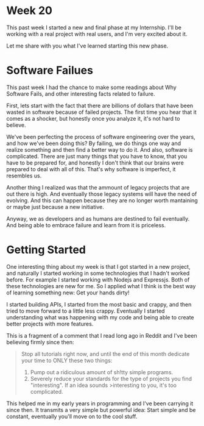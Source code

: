 # Week 20

This past week I started a new and final phase at my Internship. I'll be working with a real project with real users, and I'm very excited about it.

Let me share with you what I've learned starting this new phase.

# Software Failues
This past week I had the chance to make some readings about Why Software Fails, and other interesting facts related to failure.

First, lets start with the fact that there are billions of dollars that have been wasted in software because of failed projects. The first time you hear that it comes as a shocker, but honestly once you analyze it, it's not hard to believe.

We've been perfecting the process of software engineering over the years, and how we've been doing this? By failing, we do things one way and realize something and then find a better way to do it. And also, software is complicated. There are just many things that you have to know, that you have to be prepared for, and honestly I don't think that our brains were prepared to deal with all of this. That's why software is imperfect, it resembles us.

Another thing I realized was that the ammount of legacy projects that are out there is high. And eventually those legacy systems will have the need of evolving. And this can happen because they are no longer worth mantaining or maybe just because a new initiative.

Anyway, we as developers and as humans are destined to fail eventually. And being able to embrace failure and learn from it is priceless.

# Getting Started
One interesting thing about my week is that I got started in a new project, and naturally I started working in some technologies that I hadn't worked before. For example I started working with Nodejs and Expressjs.
Both of these technologies are new for me. So I applied what I think is the best way of learning something new: Get your hands dirty!

I started building APIs, I started from the most basic and crappy, and then tried to move forward to a little less crappy. Eventually I started understanding what was happening with my code and being able to create better projects with more features.

This is a fragment of a comment that I read long ago in Reddit and I've been believing firmly since then:
>
>Stop all tutorials right now, and until the end of this month dedicate your time to ONLY these two things:
>1.	⁠Pump out a ridiculous amount of sh!tty simple programs.
>2.	⁠Severely reduce your standards for the type of projects you find "interesting". If an idea sounds >interesting to you, it's too complicated.
>
This helped me in my early years in programming and I've been carrying it since then. It transmits a very simple but powerful idea: Start simple and be constant, eventually you'll move on to the cool stuff.
